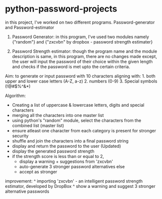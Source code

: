 # python-password-projects
in this project, I've worked on two different programs.
Password-generator and Password-estimator

1. Password Generator:
in this program, I've used two modules namely {"random"} and {"zxcvbn" by dropbox - password strength estimater}

2. Password Strength estimator:
though the program name and the module description is same, in this program, there are no changes made except, the user will input the password of their choice within the given length and checks if the password is met upto the certain criteria.

Aim:
to generate or input password with 10 characters aligning with:
    1. both upper and lower case letters (A-Z, a-z)
    2. numbers (0-9)
    3. Special symbols (!@#$%^&*)

Algorithm:
-   Creating a list of uppercase & lowercase letters, digits and special characters
-   merging all the characters into one master list
-   using python's "random" module, select the characters from the combined list (master list)
-   ensure atleast one character from each category is present for stronger security
-   shuffle and join the characters into a final password string
-   display and return the password to the user
(Updated)
- display the generated password strength 
- if the strength score is less than or equal to 2,
    - display a warning + suggestions from 'zxcvbn'
    - auto-generate 3 stronger password alternatives
    else
    - accept as stronger

improvement: 
^ importing 'zxcvbn' - an intelligent password strength estimator, developed by DropBox
^ show a warning and suggest 3 stronger alternative passwords
